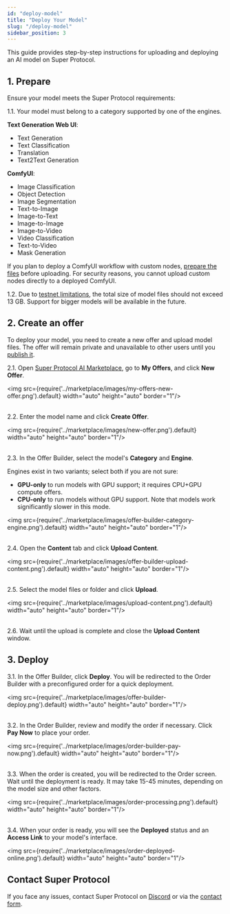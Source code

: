 ```yaml
---
id: "deploy-model"
title: "Deploy Your Model"
slug: "/deploy-model"
sidebar_position: 3
---
```


This guide provides step-by-step instructions for uploading and deploying an AI model on Super Protocol.

## 1. Prepare

Ensure your model meets the Super Protocol requirements:

1.1. Your model must belong to a category supported by one of the <a id="engine"><span className="dashed-underline">engines</span></a>.

**Text Generation Web UI**:

- Text Generation
- Text Classification
- Translation
- Text2Text Generation

**ComfyUI**:

- Image Classification
- Object Detection
- Image Segmentation
- Text-to-Image
- Image-to-Text
- Image-to-Image
- Image-to-Video
- Video Classification
- Text-to-Video
- Mask Generation

If you plan to deploy a ComfyUI workflow with custom nodes, [prepare the files](/guides/prepare-comfyui) before uploading. For security reasons, you cannot upload custom nodes directly to a deployed ComfyUI.

1.2. Due to [testnet limitations](/marketplace/limitations), the total size of model files should not exceed 13 GB. Support for bigger models will be available in the future.

## 2. Create an offer

To deploy your model, you need to create a new <a id="offer"><span className="dashed-underline">offer</span></a> and upload model files. The offer will remain private and unavailable to other users until you [publish it](/guides/publish-offer).

2.1. Open [Super Protocol AI Marketplace](https://marketplace.superprotocol.com/marketplace), go to **My Offers**, and click **New Offer**.

<img src={require('../marketplace/images/my-offers-new-offer.png').default} width="auto" height="auto" border="1"/>
<br/>
<br/>

2.2. Enter the model name and click **Create Offer**.

<img src={require('../marketplace/images/new-offer.png').default} width="auto" height="auto" border="1"/>
<br/>
<br/>

2.3. In the Offer Builder, select the model's **Category** and **Engine**.

Engines exist in two variants; select both if you are not sure:

- **GPU-only** to run models with GPU support; it requires CPU+GPU compute offers.
- **CPU-only** to run models without GPU support. Note that models work significantly slower in this mode.

<img src={require('../marketplace/images/offer-builder-category-engine.png').default} width="auto" height="auto" border="1"/>
<br/>
<br/>

2.4. Open the **Content** tab and click **Upload Content**.

<img src={require('../marketplace/images/offer-builder-upload-content.png').default} width="auto" height="auto" border="1"/>
<br/>
<br/>

2.5. Select the model files or folder and click **Upload**.

<img src={require('../marketplace/images/upload-content.png').default} width="auto" height="auto" border="1"/>
<br/>
<br/>

2.6. Wait until the upload is complete and close the **Upload Content** window.

## 3. Deploy

3.1. In the Offer Builder, click **Deploy**. You will be redirected to the Order Builder with a preconfigured <a id="order"><span className="dashed-underline">order</span></a> for a quick deployment.

<img src={require('../marketplace/images/offer-builder-deploy.png').default} width="auto" height="auto" border="1"/>
<br/>
<br/>

3.2. In the Order Builder, review and modify the order if necessary. Click **Pay Now** to place your order.

<img src={require('../marketplace/images/order-builder-pay-now.png').default} width="auto" height="auto" border="1"/>
<br/>
<br/>

3.3. When the order is created, you will be redirected to the Order screen. Wait until the deployment is ready. It may take 15-45 minutes, depending on the model size and other factors.

<img src={require('../marketplace/images/order-processing.png').default} width="auto" height="auto" border="1"/>
<br/>
<br/>

3.4. When your order is ready, you will see the **Deployed** status and an **Access Link** to your model's interface.

<img src={require('../marketplace/images/order-deployed-online.png').default} width="auto" height="auto" border="1"/>

## Contact Super Protocol

If you face any issues, contact Super Protocol on [Discord](https://discord.gg/superprotocol) or via the [contact form](https://superprotocol.zendesk.com/hc/en-us/requests/new).